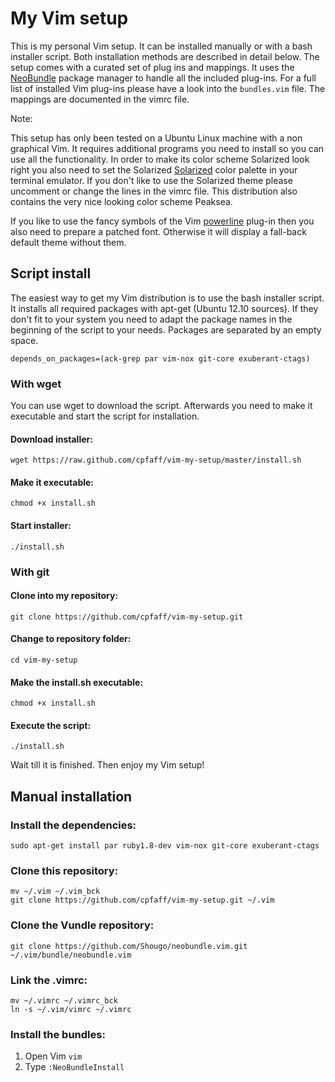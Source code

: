 My Vim setup
============

This is my personal Vim setup. It can be installed manually or with a bash
installer script. Both installation methods are described in detail below.
The setup comes with a curated set of plug ins and mappings. It uses the
[NeoBundle](https://github.com/Shougo/neobundle.vim.git) package manager to
handle all the included plug-ins. For a full list of installed Vim plug-ins
please have a look into the `bundles.vim` file. The mappings are documented in
the vimrc file.

Note: 

This setup has only been tested on a Ubuntu Linux machine with a non graphical
Vim. It requires additional programs you need to install so you can use all the
functionality. In order to make its color scheme Solarized look right you also
need to set the Solarized [Solarized](https://github.com/altercation/solarized)
color palette in your terminal emulator. If you don't like to use the Solarized
theme please uncomment or change the lines in the vimrc file. This distribution
also contains the very nice looking color scheme Peaksea.

If you like to use the fancy symbols of the Vim
[powerline](https://github.com/Lokaltog/vim-powerline.git) plug-in then you also
need to prepare a patched font. Otherwise it will display a fall-back default
theme without them.

Script install 
---------------

The easiest way to get my Vim distribution is to use the bash installer script.
It installs all required packages with apt-get (Ubuntu 12.10 sources). If they
don't fit to your system you need to adapt the package names in the beginning of
the script to your needs. Packages are separated by an empty space.

```
depends_on_packages=(ack-grep par vim-nox git-core exuberant-ctags)
```

### With wget 

You can use wget to download the script. Afterwards you need to make it    
executable and start the script for installation.                               


#### Download installer:

```
wget https://raw.github.com/cpfaff/vim-my-setup/master/install.sh 
```

#### Make it executable:

```
chmod +x install.sh
```

#### Start installer:

```
./install.sh
```

### With git 

#### Clone into my repository:

```
git clone https://github.com/cpfaff/vim-my-setup.git
```

#### Change to repository folder:

```
cd vim-my-setup
```

#### Make the install.sh executable:

```
chmod +x install.sh
```

#### Execute the script:

```
./install.sh
```

Wait till it is finished. Then enjoy my Vim setup!

## Manual installation

### Install the dependencies:

```
sudo apt-get install par ruby1.8-dev vim-nox git-core exuberant-ctags
```

### Clone this repository:

```
mv ~/.vim ~/.vim_bck
git clone https://github.com/cpfaff/vim-my-setup.git ~/.vim
```

### Clone the Vundle repository:

```
git clone https://github.com/Shougo/neobundle.vim.git ~/.vim/bundle/neobundle.vim
```

### Link the .vimrc:

```
mv ~/.vimrc ~/.vimrc_bck
ln -s ~/.vim/vimrc ~/.vimrc
```

### Install the bundles:

1. Open Vim `vim`
2. Type `:NeoBundleInstall`
